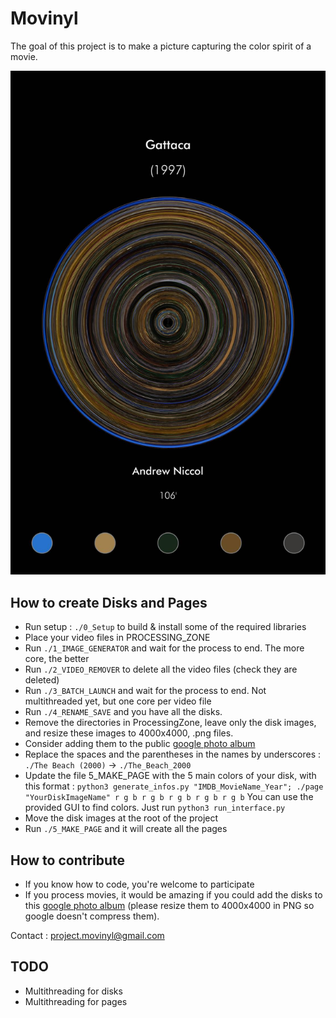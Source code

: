 # Movinyl

The goal of this project is to make a picture capturing the color spirit of a movie. 

![Result example](https://github.com/Pataclop/Movinyl/blob/master/example_img/3.jpg)


## How to create Disks and Pages

- Run setup : ```./0_Setup``` to build & install some of the required libraries
- Place your video files in PROCESSING_ZONE
- Run ```./1_IMAGE_GENERATOR``` and wait for the process to end. The more core, the better
- Run ```./2_VIDEO_REMOVER``` to delete all the video files (check they are deleted)
- Run ```./3_BATCH_LAUNCH``` and wait for the process to end. Not multithreaded yet, but one core per video file
- Run ```./4_RENAME_SAVE``` and you have all the disks.
- Remove the directories in ProcessingZone, leave only the disk images, and resize these images to 4000x4000, .png files.
- Consider adding them to the public [google photo album](https://photos.app.goo.gl/TtnD8yMPEKirk46R6)
- Replace the spaces and the parentheses in the names by underscores : ```./The Beach (2000)``` -> ```./The_Beach_2000```
- Update the file 5_MAKE_PAGE with the 5 main colors of your disk, with this format : 
```python3 generate_infos.py "IMDB_MovieName_Year"; ./page "YourDiskImageName" r g b r g b r g b r g b r g b``` You can use the provided GUI to find colors. Just run ```python3 run_interface.py```
- Move the disk images at the root of the project
- Run ```./5_MAKE_PAGE``` and it will create all the pages

## How to contribute

- If you know how to code, you're welcome to participate
- If you process movies, it would be amazing if you could add the disks to this [google photo album](https://photos.app.goo.gl/TtnD8yMPEKirk46R6) (please resize them to 4000x4000 in PNG so google doesn't compress them). 

Contact : project.movinyl@gmail.com

## TODO 
- Multithreading for disks
- Multithreading for pages
